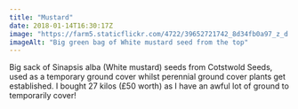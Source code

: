 ```yaml
---
title: "Mustard"
date: 2018-01-14T16:30:17Z
image: "https://farm5.staticflickr.com/4722/39652721742_8d34fb0a97_z_d.jpg"
imageAlt: "Big green bag of White mustard seed from the top"
---
```


Big sack of Sinapsis alba (White mustard) seeds from Cotstwold Seeds, used as a temporary ground cover whilst perennial ground cover plants get established. I bought 27 kilos (£50 worth) as I have an awful lot of ground to temporarily cover!
